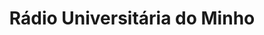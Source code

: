 ---
title: Rádio Universitária do Minho
category: Parcerias
imagem_image_path: images/dynamic/W1siZnUiLCJodHRwczovL2FkYWdhd2ViLnMzLmFtYXpvbmF/MTQ1MDYwOTk3NiJdLFsicCIsInRodW1iIiwiMTA0eDEwNCM/rumc32c.gif?sha=e07489ee0b3db12d
link: http://www.rum.pt/
text: A Rádio Universitária do Minho é um organismo autónomo da Associação Académica da Universidade do Minho. Legalizada em 1989, esta rádio universitária encontra-se localizada em Braga, emitindo regionalmente na frequência 97.5 Fm e em livestreaming para todo o mundo. Formada por um corpo de profissionais marcadamente jovem e com um forte potencial, visa a educação musical e cultural privilegiando conteúdos informativos de interesse científico e académico.
---